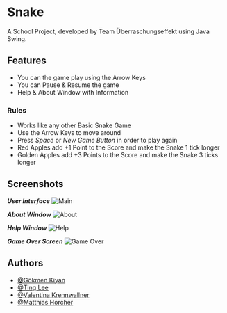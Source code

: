 # Snake

A School Project, developed by Team Überraschungseffekt using Java Swing.




## Features

- You can the game play using the Arrow Keys
- You can Pause & Resume the game
- Help & About Window with Information

### Rules

- Works like any other Basic Snake Game
- Use the Arrow Keys to move around
- Press _Space_ or _New Game Button_ in order to play again
- Red Apples add +1 Point to the Score and make the Snake 1 tick longer
- Golden Apples add +3 Points to the Score and make the Snake 3 ticks longer



## Screenshots

***User Interface***
![Main](https://user-images.githubusercontent.com/114345541/214053150-5e7c9fe7-3fab-4e49-8dad-3643f3935551.png)


***About Window***
![About](https://user-images.githubusercontent.com/114345541/214053039-7d39fa1c-5b1c-4c74-ba6e-f0cc4300e19c.png)


***Help Window***
![Help](https://user-images.githubusercontent.com/114345541/214053182-c5a14e8f-d152-4e22-9459-802c0e51b95f.png)


***Game Over Screen***
![Game Over](https://user-images.githubusercontent.com/114345541/214053204-443439ad-796e-475f-853e-5440d53399f7.png)
## Authors

- [@Gökmen Kiyan](https://github.com/GoekmenKiyan)
- [@Ting Lee](https://github.com/stormfire-ll)
- [@Valentina Krennwallner](https://github.com/Valentinakrennwallner)
- [@Matthias Horcher](https://github.com/matthiashorcher)
